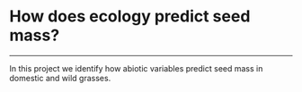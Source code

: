 # How does ecology predict seed mass?
--------------------------------------------------------------
In this project we identify how abiotic variables predict seed
mass in domestic and wild grasses.